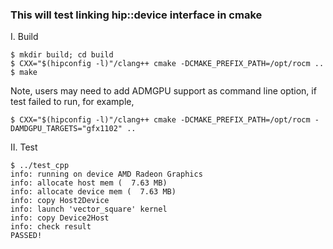 ### This will test linking hip::device interface in cmake
I. Build

```
$ mkdir build; cd build
$ CXX="$(hipconfig -l)"/clang++ cmake -DCMAKE_PREFIX_PATH=/opt/rocm ..
$ make
```

Note, users may need to add ADMGPU support as command line option, if test failed to run, for example,
```
$ CXX="$(hipconfig -l)"/clang++ cmake -DCMAKE_PREFIX_PATH=/opt/rocm -DAMDGPU_TARGETS="gfx1102" ..
```

II. Test

```
$ ../test_cpp
info: running on device AMD Radeon Graphics
info: allocate host mem (  7.63 MB)
info: allocate device mem (  7.63 MB)
info: copy Host2Device
info: launch 'vector_square' kernel
info: copy Device2Host
info: check result
PASSED!
```
